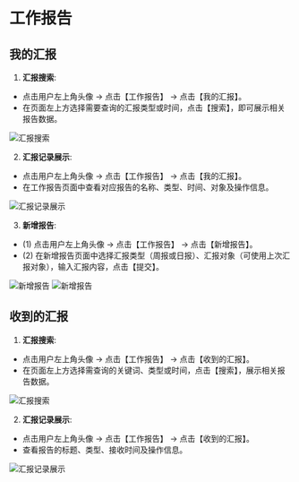 # 工作报告

## 我的汇报

1. **汇报搜索**:

- 点击用户左上角头像 → 点击【工作报告】 → 点击【我的汇报】。
- 在页面左上方选择需要查询的汇报类型或时间，点击【搜索】，即可展示相关报告数据。

![汇报搜索](/img/light/help_pic_team1.png)

2. **汇报记录展示**:

- 点击用户左上角头像 → 点击【工作报告】 → 点击【我的汇报】。
- 在工作报告页面中查看对应报告的名称、类型、时间、对象及操作信息。

![汇报记录展示](/img/light/help_pic_team2.png)

3. **新增报告**:

- (1) 点击用户左上角头像 → 点击【工作报告】 → 点击【新增报告】。
- (2) 在新增报告页面中选择汇报类型（周报或日报）、汇报对象（可使用上次汇报对象），输入汇报内容，点击【提交】。

![新增报告](/img/light/help_pic_team3.png)
![新增报告](/img/light/help_pic_team4.png)

## 收到的汇报

1. **汇报搜索**:

- 点击用户左上角头像 → 点击【工作报告】 → 点击【收到的汇报】。
- 在页面左上方选择需查询的关键词、类型或时间，点击【搜索】，展示相关报告数据。

![汇报搜索](/img/light/help_pic_team5.png)

2. **汇报记录展示**:
- 点击用户左上角头像 → 点击【工作报告】 → 点击【收到的汇报】。
- 查看报告的标题、类型、接收时间及操作信息。

![汇报记录展示](/img/light/help_pic_team6.png)